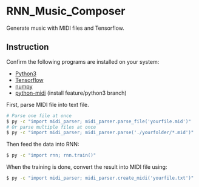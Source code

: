 # RNN_Music_Composer
Generate music with MIDI files and Tensorflow.

## Instruction
Confirm the following programs are installed on your system: 
* [Python3](https://www.python.org/downloads/)
* [Tensorflow](https://www.tensorflow.org/install/)
* [numpy](http://www.numpy.org/) 
* [python-midi](https://github.com/vishnubob/python-midi/) (install feature/python3 branch)

First, parse MIDI file into text file.
```bash
# Parse one file at once
$ py -c "import midi_parser; midi_parser.parse_file('yourfile.mid')"
# Or parse multiple files at once
$ py -c "import midi_parser; midi_parser.parse('./yourfolder/*.mid')"
```
Then feed the data into RNN:
```bash
$ py -c "import rnn; rnn.train()"
```
When the training is done, convert the result into MIDI file using:
```bash
$ py -c "import midi_parser; midi_parser.create_midi('yourfile.txt')"
```
